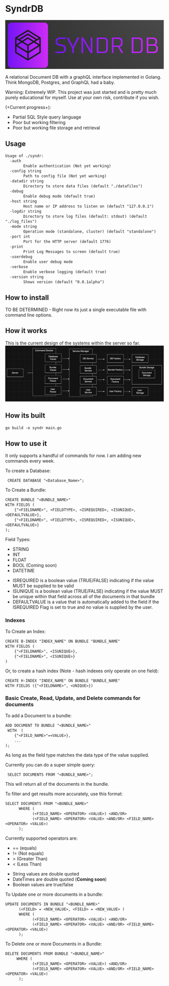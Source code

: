 
# SyndrDB
![image](/logo.png)

A relational Document DB with a graphQL interface implemented in Golang. Think MongoDB, Postgres, and GraphQL had a baby.

Warning: Extremely WIP. This project was just started and is pretty much purely educational for myself. Use at your own risk, contribute if you wish. 

(+Current progress+):
- Partial SQL Style query language
- Poor but working filtering
- Poor but working file storage and retrieval


## Usage
``` 
Usage of ./syndr:
  -auth
        Enable authentication (Not yet working)
  -config string
        Path to config file (Not yet working)
  -datadir string
        Directory to store data files (default "./datafiles")
  -debug
        Enable debug mode (default true)
  -host string
        Host name or IP address to listen on (default "127.0.0.1")
  -logdir string
        Directory to store log files (default: stdout) (default "./log_files")
  -mode string
        Operation mode (standalone, cluster) (default "standalone")
  -port int
        Port for the HTTP server (default 1776)
  -print
        Print Log Messages to screen (default true)
  -userdebug
        Enable user debug mode
  -verbose
        Enable verbose logging (default true)
  -version string
        Shows version (default "0.0.1alpha")
```
## How to install

TO BE DETERMINED - Right now its just a single executable file with command line options.

## How it works
This is the current design of the systems within the server so far.
![image](/Service-Diagram.png)

## How its built

```go build -o syndr main.go  ```

## How to use it

It only supports a handful of commands for now. I am adding new commands every week.

To create a Database:

```
 CREATE DATABASE "<Database_Name>";
```

To Create a Bundle:

```
CREATE BUNDLE "<BUNDLE_NAME>"
WITH FIELDS (
	{"<FIELDNAME>", <FIELDTYPE>, <ISREQUIRED>, <ISUNIQUE>, <DEFAULTVALUE>},
	{"<FIELDNAME>", <FIELDTYPE>, <ISREQUIRED>, <ISUNIQUE>, <DEFAULTVALUE>}
);
```

Field Types:
* STRING
* INT
* FLOAT
* BOOL
(Coming soon)
* DATETIME

+ ISREQUIRED is a boolean value (TRUE/FALSE) indicating if the value MUST be supplied to be valid
+ ISUNIQUE is a boolean value (TRUE/FALSE) indicating if the value MUST be unique within that field across all of the documents in that bundle
+ DEFAULTVALUE is a value that is automatically added to the field if the ISREQUIRED Flag is set to true and no value is supplied by the user.

### Indexes 

To Create an Index:
```
CREATE B-INDEX "INDEX_NAME" ON BUNDLE "BUNDLE_NAME"
WITH FIELDS (
	{"<FIELDNAME>", <ISUNIQUE>},
	{"<FIELDNAME>", <ISUNIQUE>}
)
```
Or, to create a hash index (Note - hash indexes only operate on one field):

```
CREATE H-INDEX "INDEX_NAME" ON BUNDLE "BUNDLE_NAME"
WITH FIELDS ({"<FIELDNAME>", <UNIQUE>})
```

### Basic Create, Read, Update, and Delete commands for documents
To add a Document to a bundle:

```
ADD DOCUMENT TO BUNDLE "<BUNDLE_NAME>"
 WITH  (
    {"<FIELD_NAME>"=<VALUE>},
    ...
);
```

As long as the field type matches the data type of the value supplied.

Currently you can do a super simple query:

```
 SELECT DOCUMENTS FROM "<BUNDLE_NAME>";
```

This will return all of the documents in the bundle. 

To filter and get results more accurately, use this format:

```
SELECT DOCUMENTS FROM "<BUNDLE_NAME>" 
      WHERE (
            (<FIELD_NAME> <OPERATOR> <VALUE>) <AND/OR> 
            (<FIELD_NAME> <OPERATOR> <VALUE> <AND/OR> <FIELD_NAME> <OPERATOR> <VALUE>)
      );
```

Currently supported operators are:

* == (equals)
* != (Not equals)
* \> (Greater Than)
* < (Less Than)

- String values are double quoted
- DateTimes are double quoted (**Coming soon**)
- Boolean values are true/false

To Update one or more documents in a bundle:

```
UPDATE DOCUMENTS IN BUNDLE "<BUNDLE_NAME>"
      (<FIELD> = <NEW_VALUE>, <FIELD> = <NEW_VALUE> )
      WHERE (
            (<FIELD_NAME> <OPERATOR> <VALUE>) <AND/OR> 
            (<FIELD_NAME> <OPERATOR> <VALUE> <AND/OR> <FIELD_NAME> <OPERATOR> <VALUE>)
      );
```

To Delete one or more Documents in a Bundle:

```
DELETE DOCUMENTS FROM BUNDLE "<BUNDLE_NAME>" 
     WHERE (
            (<FIELD_NAME> <OPERATOR> <VALUE>) <AND/OR> 
            (<FIELD_NAME> <OPERATOR> <VALUE> <AND/OR> <FIELD_NAME> <OPERATOR> <VALUE>)
      );

```